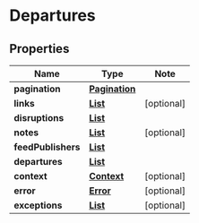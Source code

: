 # Departures

## Properties

Name | Type | Note
---- | ---- | ----
**pagination** | [**Pagination**](Pagination.md) | 
**links** | [**List<LinkSchema>**](LinkSchema.md) | [optional] 
**disruptions** | [**List<Disruption>**](Disruption.md) | 
**notes** | [**List<Note>**](Note.md) | [optional] 
**feedPublishers** | [**List<FeedPublisher>**](FeedPublisher.md) | 
**departures** | [**List<Passage>**](Passage.md) | 
**context** | [**Context**](Context.md) | [optional] 
**error** | [**Error**](Error.md) | [optional] 
**exceptions** | [**List<Exception>**](Exception.md) | [optional] 

